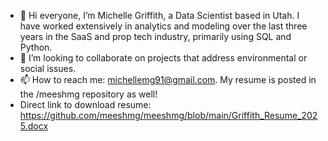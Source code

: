 - 👋 Hi everyone, I’m Michelle Griffith, a Data Scientist based in Utah. I have worked extensively in analytics and modeling over the last three years in the SaaS and prop tech industry, primarily using SQL and Python. 
- 💞️ I’m looking to collaborate on projects that address environmental or social issues.
- 📫 How to reach me: michellemg91@gmail.com. My resume is posted in the /meeshmg repository as well!
- Direct link to download resume: https://github.com/meeshmg/meeshmg/blob/main/Griffith_Resume_2025.docx

<!---
meeshmg/meeshmg is a ✨ special ✨ repository because its `README.md` (this file) appears on your GitHub profile.
You can click the Preview link to take a look at your changes.
--->
